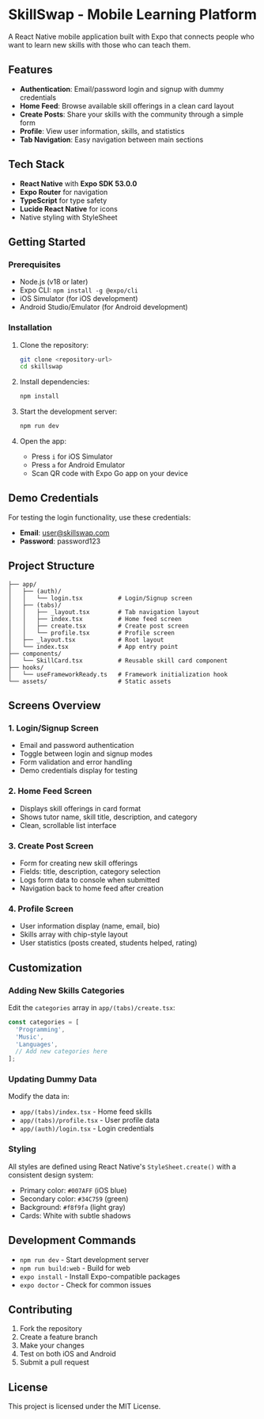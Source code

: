 # SkillSwap - Mobile Learning Platform

A React Native mobile application built with Expo that connects people who want to learn new skills with those who can teach them.

## Features

- **Authentication**: Email/password login and signup with dummy credentials
- **Home Feed**: Browse available skill offerings in a clean card layout
- **Create Posts**: Share your skills with the community through a simple form
- **Profile**: View user information, skills, and statistics
- **Tab Navigation**: Easy navigation between main sections

## Tech Stack

- **React Native** with **Expo SDK 53.0.0**
- **Expo Router** for navigation
- **TypeScript** for type safety
- **Lucide React Native** for icons
- Native styling with StyleSheet

## Getting Started

### Prerequisites

- Node.js (v18 or later)
- Expo CLI: `npm install -g @expo/cli`
- iOS Simulator (for iOS development)
- Android Studio/Emulator (for Android development)

### Installation

1. Clone the repository:
   ```bash
   git clone <repository-url>
   cd skillswap
   ```

2. Install dependencies:
   ```bash
   npm install
   ```

3. Start the development server:
   ```bash
   npm run dev
   ```

4. Open the app:
   - Press `i` for iOS Simulator
   - Press `a` for Android Emulator
   - Scan QR code with Expo Go app on your device

## Demo Credentials

For testing the login functionality, use these credentials:
- **Email**: user@skillswap.com
- **Password**: password123

## Project Structure

```
├── app/
│   ├── (auth)/
│   │   └── login.tsx          # Login/Signup screen
│   ├── (tabs)/
│   │   ├── _layout.tsx        # Tab navigation layout
│   │   ├── index.tsx          # Home feed screen
│   │   ├── create.tsx         # Create post screen
│   │   └── profile.tsx        # Profile screen
│   ├── _layout.tsx            # Root layout
│   └── index.tsx              # App entry point
├── components/
│   └── SkillCard.tsx          # Reusable skill card component
├── hooks/
│   └── useFrameworkReady.ts   # Framework initialization hook
└── assets/                    # Static assets
```

## Screens Overview

### 1. Login/Signup Screen
- Email and password authentication
- Toggle between login and signup modes
- Form validation and error handling
- Demo credentials display for testing

### 2. Home Feed Screen
- Displays skill offerings in card format
- Shows tutor name, skill title, description, and category
- Clean, scrollable list interface

### 3. Create Post Screen
- Form for creating new skill offerings
- Fields: title, description, category selection
- Logs form data to console when submitted
- Navigation back to home feed after creation

### 4. Profile Screen
- User information display (name, email, bio)
- Skills array with chip-style layout
- User statistics (posts created, students helped, rating)

## Customization

### Adding New Skills Categories
Edit the `categories` array in `app/(tabs)/create.tsx`:

```typescript
const categories = [
  'Programming',
  'Music',
  'Languages',
  // Add new categories here
];
```

### Updating Dummy Data
Modify the data in:
- `app/(tabs)/index.tsx` - Home feed skills
- `app/(tabs)/profile.tsx` - User profile data
- `app/(auth)/login.tsx` - Login credentials

### Styling
All styles are defined using React Native's `StyleSheet.create()` with a consistent design system:
- Primary color: `#007AFF` (iOS blue)
- Secondary color: `#34C759` (green)
- Background: `#f8f9fa` (light gray)
- Cards: White with subtle shadows

## Development Commands

- `npm run dev` - Start development server
- `npm run build:web` - Build for web
- `expo install` - Install Expo-compatible packages
- `expo doctor` - Check for common issues

## Contributing

1. Fork the repository
2. Create a feature branch
3. Make your changes
4. Test on both iOS and Android
5. Submit a pull request

## License

This project is licensed under the MIT License.
